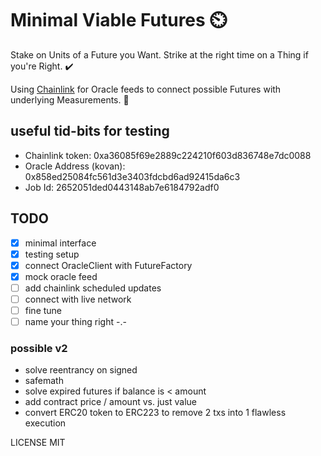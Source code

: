 # Minimal Viable Futures ⏲️

Stake on Units of a Future you Want. Strike at the right time on a Thing if you're Right. ✔️

Using [Chainlink](https://chain.link/) for Oracle feeds to connect possible Futures with underlying Measurements. 📏

## useful tid-bits for testing
* Chainlink token: 		    0xa36085f69e2889c224210f603d836748e7dc0088
* Oracle Address (kovan): 0x858ed25084fc561d3e3403fdcbd6ad92415da6c3
* Job Id: 				        2652051ded0443148ab7e6184792adf0

## TODO
- [x] minimal interface
- [x] testing setup
- [x] connect OracleClient with FutureFactory
- [x] mock oracle feed
- [ ] add chainlink scheduled updates
- [ ] connect with live network
- [ ] fine tune
- [ ] name your thing right -.-

### possible v2
- solve reentrancy on signed 
- safemath
- solve expired futures if balance is < amount
- add contract price / amount vs. just value
- convert ERC20 token to ERC223 to remove 2 txs into 1 flawless execution

LICENSE MIT

